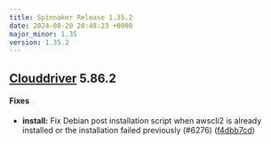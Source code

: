 ```yaml
---
title: Spinnaker Release 1.35.2
date: 2024-08-20 20:48:23 +0000
major_minor: 1.35
version: 1.35.2
---
```


## [Clouddriver](#clouddriver) 5.86.2

#### Fixes

* **install:**   Fix Debian post installation script when awscli2 is already installed or the installation failed previously (#6276) ([f4dbb7cd](https://github.com/spinnaker/clouddriver/commit/f4dbb7cdacbc122473c6612eac067ce9365e7b74))
